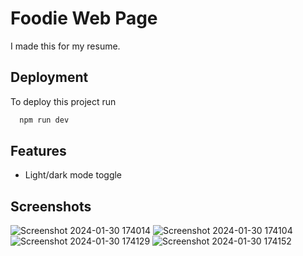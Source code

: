 
# Foodie Web Page

I made this for my resume.


## Deployment

To deploy this project run

```bash
  npm run dev
```

## Features

- Light/dark mode toggle

## Screenshots

![Screenshot 2024-01-30 174014](https://github.com/SheikhSameer000/Foodie/assets/146000453/ac56c676-16d7-4661-8756-d859bd7f5545)
![Screenshot 2024-01-30 174104](https://github.com/SheikhSameer000/Foodie/assets/146000453/f63ea74f-fc71-4a5e-8661-0be1caeb6c9b)
![Screenshot 2024-01-30 174129](https://github.com/SheikhSameer000/Foodie/assets/146000453/eca064ba-9369-4a98-9fef-1e9b8880d321)
![Screenshot 2024-01-30 174152](https://github.com/SheikhSameer000/Foodie/assets/146000453/7c6e1635-e889-499e-933b-9be8070323d4)




